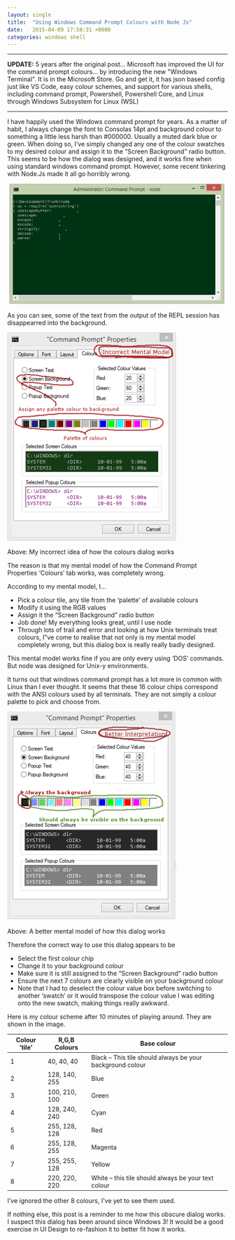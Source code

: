 ```yaml
---
layout: single
title:  "Using Windows Command Prompt Colours with Node Js"
date:   2015-04-09 17:58:31 +0000
categories: windows shell
---
```


---
**UPDATE:** 5 years after the original post... Microsoft has improved the UI for the command prompt colours... by introducing the new "Windows Terminal". It is in the Microsoft Store. Go and get it, it has json based config just like VS Code, easy colour schemes, and support for various shells, including command prompt, Powershell, Powershell Core, and Linux through Windows Subsystem for Linux (WSL)

---



I have happily used the Windows command prompt for years. As a matter of habit, I always change the font to Consolas 14pt and background colour to something a little less harsh than #000000. Usually a muted dark blue or green. When doing so, I’ve simply changed any one of the colour swatches to my desired colour and assign it to the “Screen Background” radio button. This seems to be how the dialog was designed, and it works fine when using standard windows command prompt. However, some recent tinkering with Node.Js made it all go horribly wrong.

![node in windows command prompt, with invisible text](/assets/node-prompt-gone-wrong.png)

As you can see, some of the text from the output of the REPL session has disappearred into the background.

![My incorrect idea of how the colours dialog works](/assets/cmd-prompt-colors-dialog-bad-annotated.png)

Above: My incorrect idea of how the colours dialog works

The reason is that my mental model of how the Command Prompt Properties ‘Colours’ tab works, was completely wrong.

According to my mental model, I…

* Pick a colour tile, any tile from the ‘palette’ of available colours
* Modify it using the RGB values
* Assign it the “Screen Background” radio button
* Job done! My everything looks great, until I use node
* Through lots of trail and error and looking at how Unix terminals treat colours, I”ve come to realise that not only is my mental model completely wrong, but this dialog box is really really badly designed.

This mental model works fine if you are only every using ‘DOS’ commands. But node was designed for Unix-y environments.

It turns out that windows command prompt has a lot more in common with Linux than I ever thought. It seems that these 16 colour chips correspond with the ANSI colours used by all terminals. They are not simply a colour palette to pick and choose from.

![A better mental model of how this dialog works](/assets/cmd-prompt-colors-dialog-annotated1.png)

Above: A better mental model of how this dialog works
 
 

Therefore the correct way to use this dialog appears to be

* Select the first colour chip
* Change it to your background colour
* Make sure it is still assigned to the “Screen Background” radio button
* Ensure the next 7 colours are clearly visible on your background colour
* Note that I had to deselect the colour value box before switching to another ‘swatch’ or it would transpose the colour value I was editing onto the new swatch, making things really awkward.

Here is my colour scheme after 10 minutes of playing around. They are shown in the image.

| Colour 'tile' | R,G,B Colours	| Base colour |
| ------------- | ------------- | ----------- |
| 1	            | 40, 40, 40    | Black – This tile should always be your background colour |
| 2	            | 128, 140, 255	| Blue |
| 3	            | 100, 210, 100	| Green |
| 4	            | 128, 240, 240	| Cyan |
| 5	            | 255, 128, 128	| Red  |
| 6	            | 255, 128, 255	| Magenta |
| 7	            | 255, 255, 128	| Yellow |
| 8	            | 220, 220, 220 | White – this tile should always be your text colour |

I’ve ignored the other 8 colours, I’ve yet to see them used.

If nothing else, this post is a reminder to me how this obscure dialog works.  I suspect this dialog has been around since Windows 3! It would be a good exercise in UI Design to re-fashion it to better fit how it works.












[jekyll-docs]: https://jekyllrb.com/docs/home
[jekyll-gh]:   https://github.com/jekyll/jekyll
[jekyll-talk]: https://talk.jekyllrb.com/
